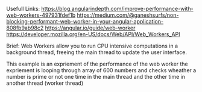 Usefull Links:
https://blog.angularindepth.com/improve-performance-with-web-workers-497931fdef1b
https://medium.com/@ganeshsurfs/non-blocking-performant-web-worker-in-your-angular-application-808fb9ab98c2
https://angular.io/guide/web-worker
https://developer.mozilla.org/en-US/docs/Web/API/Web_Workers_API

Brief:
Web Workers allow you to run CPU intensive computations in a background thread, freeing the main thread to update the user interface.

This example is an expriement of the performance of the web worker the expriement is looping through array of 600 numbers and checks  wheather a number is prime or not one time in the main thread and the other time in another thread (worker thread)